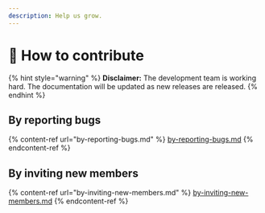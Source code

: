 ```yaml
---
description: Help us grow.
---
```


# 💁 How to contribute

{% hint style="warning" %}
**Disclaimer:** The development team is working hard. The documentation will be updated as new releases are released.
{% endhint %}

## By reporting bugs

{% content-ref url="by-reporting-bugs.md" %}
[by-reporting-bugs.md](by-reporting-bugs.md)
{% endcontent-ref %}

## By inviting new members

{% content-ref url="by-inviting-new-members.md" %}
[by-inviting-new-members.md](by-inviting-new-members.md)
{% endcontent-ref %}
